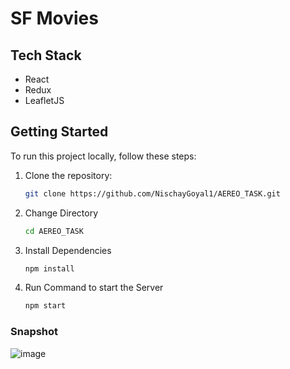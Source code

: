 # SF Movies

## Tech Stack
- React
- Redux
- LeafletJS

## Getting Started
To run this project locally, follow these steps:

1. Clone the repository:
   ```bash
   git clone https://github.com/NischayGoyal1/AEREO_TASK.git
   ```
2. Change Directory
    ```bash   
    cd AEREO_TASK
    ```

3. Install Dependencies
   ```bash
   npm install
   ```
4. Run Command to start the Server
    ```bash
    npm start
    ```



### Snapshot

![image](https://github.com/NischayGoyal1/AEREO_TASK/assets/81116984/daad1d4f-f099-4065-b59b-0e05d2d0de20)
